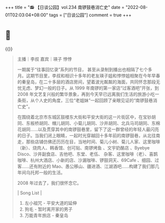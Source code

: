 +++
title = "📻 【日谈公园】vol.234 南锣鼓巷消亡史"
date = "2022-08-01T02:03:04+08:00"
tags = ["日谈公园"]
comment = true
+++

# 🎲

{{<music url="https://link.jscdn.cn/1drv/aHR0cHM6Ly8xZHJ2Lm1zL3UvcyFBbEdINUpERFN3Z3RpSlIxbWF4bWktc2NpT21FQUE_ZT0xdW1ZVmo.m4a" name="vol.234 南锣鼓巷消亡史" artist="日谈公园" cover="https://link.jscdn.cn/1drv/aHR0cHM6Ly8xZHJ2Lm1zL3UvcyFBbEdINUpERFN3Z3RpSlJsM2hCbk9oZGx4ZW9ubFE_ZT1uNmpqZFo.jpg" mutex=false >}}

> 主播｜李叔 嘉宾｜瑛子 悖悖
>
> 一期属于“往事回忆录”系列的节目， 甚至从录制到播出也相隔了七个多月。这期节目里，李叔和相识十多年的老友瑛子姐和悖悖姐相聚在今年早春的秦皇岛，在二十多层的酒店房间，望着波光粼粼的海面，共同怀念那段无忧无虑、梦幻一般的日子。从 1999 年南锣的第一家店“过客酒吧”开张，到 2008 年文艺复兴般的繁华景象，再到今天早已远离我们生活的旅游小吃一条街，从个人史的角度，三位“老姐妹”一起回顾了亲眼见证的“南锣鼓巷消亡史”。
>
> 在围绕着北京市东城区鼓楼东大街和平安大街的这一片街区中，在宝钞胡同、东板桥胡同、帽儿胡同、小菊儿胡同、沙井胡同、北兵马司胡同、东棉花胡同……以及贯穿其中的南锣鼓巷里，留下了这一群曾经的年轻人最闪亮的日子。当我们闭上眼睛，一起时光穿越回十多年前的南锣鼓巷，从北往南走，那些店铺仿佛还历历在目，当地时间、菊儿小树、菊儿人家、这里咖啡（新）、烧肉人、韩香馆、创可贴、南锣烤鱼 、文宇奶酪店 、Byebye Disco、沙井副食店、吉他吧、东堂、老伍、 杂客、这里咖啡（老）、喜鹊咖啡、杭州大酒店、小新的店、沙漏咖啡、锣鼓洞天、69Cafe 、细园、过客……还有附近的 Mao、愚公移山、疆进酒、江湖酒吧……构建了我们那几年间乌托邦一般的生活。
>
> 2008 年过去了，我们很怀念它。
>
> | Song List |  
> 01. 左小祖咒 - 平安大道的延伸  
> 02. 狗毛 - 暂时离开家的男子  
> 03. 万能青年旅店 - 秦皇岛
